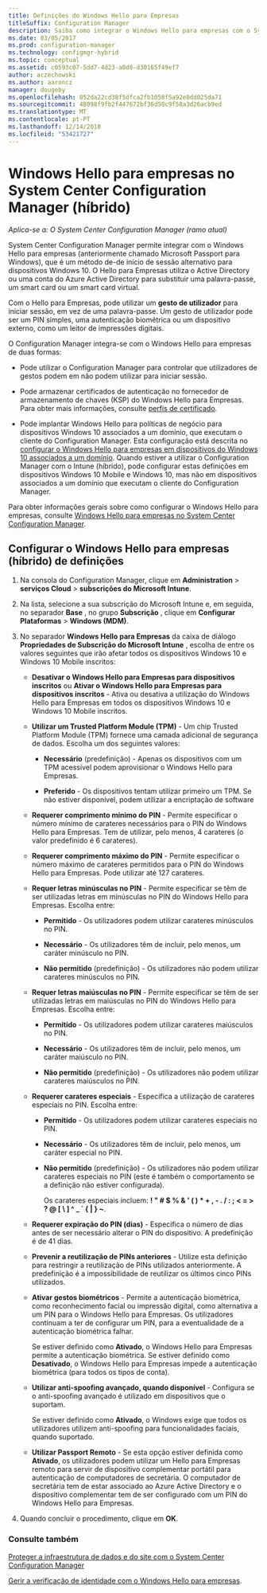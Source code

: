 ```yaml
---
title: Definições do Windows Hello para Empresas
titleSuffix: Configuration Manager
description: Saiba como integrar o Windows Hello para empresas com o System Center Configuration Manager.
ms.date: 03/05/2017
ms.prod: configuration-manager
ms.technology: configmgr-hybrid
ms.topic: conceptual
ms.assetid: c0593c07-5dd7-4d23-a0d8-d30165f49ef7
author: aczechowski
ms.author: aaroncz
manager: dougeby
ms.openlocfilehash: 052da22cd38f5dfca2fb1058f5a92e0dd025da71
ms.sourcegitcommit: 48098f9fb2f447672bf36d50c9f58a3d26acb9ed
ms.translationtype: MT
ms.contentlocale: pt-PT
ms.lasthandoff: 12/14/2018
ms.locfileid: "53421727"
---
```

# <a name="windows-hello-for-business-settings-in-system-center-configuration-manager-hybrid"></a>Windows Hello para empresas no System Center Configuration Manager (híbrido)

*Aplica-se a: O System Center Configuration Manager (ramo atual)*

System Center Configuration Manager permite integrar com o Windows Hello para empresas (anteriormente chamado Microsoft Passport para Windows), que é um método de-de início de sessão alternativo para dispositivos Windows 10. O Hello para Empresas utiliza o Active Directory ou uma conta do Azure Active Directory para substituir uma palavra-passe, um smart card ou um smart card virtual.  

Com o Hello para Empresas, pode utilizar um **gesto de utilizador** para iniciar sessão, em vez de uma palavra-passe. Um gesto de utilizador pode ser um PIN simples, uma autenticação biométrica ou um dispositivo externo, como um leitor de impressões digitais.  

 O Configuration Manager integra-se com o Windows Hello para empresas de duas formas:  

-   Pode utilizar o Configuration Manager para controlar que utilizadores de gestos podem em não podem utilizar para iniciar sessão.  

-   Pode armazenar certificados de autenticação no fornecedor de armazenamento de chaves (KSP) do Windows Hello para Empresas. Para obter mais informações, consulte [perfis de certificado](create-pfx-certificate-profiles.md).  

- Pode implantar Windows Hello para políticas de negócio para dispositivos Windows 10 associados a um domínio, que executam o cliente do Configuration Manager. Esta configuração está descrita no [configurar o Windows Hello para empresas em dispositivos do Windows 10 associados a um domínio](../../protect/deploy-use/windows-hello-for-business-settings.md#configure-windows-hello-for-business-on-domain-joined-windows-10-devices). Quando estiver a utilizar o Configuration Manager com o Intune (híbrido), pode configurar estas definições em dispositivos Windows 10 Mobile e Windows 10, mas não em dispositivos associados a um domínio que executam o cliente do Configuration Manager.   

Para obter informações gerais sobre como configurar o Windows Hello para empresas, consulte [Windows Hello para empresas no System Center Configuration Manager](../../protect/deploy-use/windows-hello-for-business-settings.md).

## <a name="configure-windows-hello-for-business-settings-hybrid"></a>Configurar o Windows Hello para empresas (híbrido) de definições  

1. Na consola do Configuration Manager, clique em **Administration** > **serviços Cloud** > **subscrições do Microsoft Intune**.  

2. Na lista, selecione a sua subscrição do Microsoft Intune e, em seguida, no separador **Base** , no grupo **Subscrição** , clique em **Configurar Plataformas** > **Windows (MDM)**.  

3. No separador **Windows Hello para Empresas** da caixa de diálogo **Propriedades de Subscrição do Microsoft Intune** , escolha de entre os valores seguintes que irão afetar todos os dispositivos Windows 10 e Windows 10 Mobile inscritos:  

   - **Desativar o Windows Hello para Empresas para dispositivos inscritos** ou **Ativar o Windows Hello para Empresas para dispositivos inscritos** - Ativa ou desativa a utilização do Windows Hello para Empresas em todos os dispositivos Windows 10 e Windows 10 Mobile inscritos.  

   - **Utilizar um Trusted Platform Module (TPM)** - Um chip Trusted Platform Module (TPM) fornece uma camada adicional de segurança de dados. Escolha um dos seguintes valores:  

     -   **Necessário** (predefinição) - Apenas os dispositivos com um TPM acessível podem aprovisionar o Windows Hello para Empresas.  

     -   **Preferido** - Os dispositivos tentam utilizar primeiro um TPM. Se não estiver disponível, podem utilizar a encriptação de software  

   - **Requerer comprimento mínimo do PIN** - Permite especificar o número mínimo de carateres necessários para o PIN do Windows Hello para Empresas. Tem de utilizar, pelo menos, 4 carateres (o valor predefinido é 6 carateres).  

   - **Requerer comprimento máximo do PIN** - Permite especificar o número máximo de carateres permitidos para o PIN do Windows Hello para Empresas. Pode utilizar até 127 carateres.  

   - **Requer letras minúsculas no PIN** - Permite especificar se têm de ser utilizadas letras em minúsculas no PIN do Windows Hello para Empresas. Escolha entre:  

     -   **Permitido** - Os utilizadores podem utilizar carateres minúsculos no PIN.  

     -   **Necessário** - Os utilizadores têm de incluir, pelo menos, um caráter minúsculo no PIN.  

     -   **Não permitido** (predefinição) - Os utilizadores não podem utilizar carateres minúsculos no PIN.  

   - **Requer letras maiúsculas no PIN** - Permite especificar se têm de ser utilizadas letras em maiúsculas no PIN do Windows Hello para Empresas. Escolha entre:  

     -   **Permitido** - Os utilizadores podem utilizar carateres maiúsculos no PIN.  

     -   **Necessário** - Os utilizadores têm de incluir, pelo menos, um caráter maiúsculo no PIN.  

     -   **Não permitido** (predefinição) - Os utilizadores não podem utilizar carateres maiúsculos no PIN.  

   - **Requerer carateres especiais** - Especifica a utilização de carateres especiais no PIN. Escolha entre:  

     - **Permitido** - Os utilizadores podem utilizar carateres especiais no PIN.  

     - **Necessário** - Os utilizadores têm de incluir, pelo menos, um caráter especial no PIN.  

     - **Não permitido** (predefinição) - Os utilizadores não podem utilizar carateres especiais no PIN (este é também o comportamento se a definição não estiver configurada).  

       Os carateres especiais incluem: **! " # $ % & ' ( ) \* + , - . / : ; < = > ? @ [ \ ] ^ _ ` { &#124; } ~**.  

   - **Requerer expiração do PIN (dias)** - Especifica o número de dias antes de ser necessário alterar o PIN do dispositivo. A predefinição é de 41 dias.  

   - **Prevenir a reutilização de PINs anteriores** - Utilize esta definição para restringir a reutilização de PINs utilizados anteriormente. A predefinição é a impossibilidade de reutilizar os últimos cinco PINs utilizados.  

   - **Ativar gestos biométricos** - Permite a autenticação biométrica, como reconhecimento facial ou impressão digital, como alternativa a um PIN para o Windows Hello para Empresas. Os utilizadores continuam a ter de configurar um PIN, para a eventualidade de a autenticação biométrica falhar.  

      Se estiver definido como **Ativado**, o Windows Hello para Empresas permite a autenticação biométrica.  Se estiver definido como **Desativado**, o Windows Hello para Empresas impede a autenticação biométrica (para todos os tipos de conta).  

   - **Utilizar anti-spoofing avançado, quando disponível** - Configura se o anti-spoofing avançado é utilizado em dispositivos que o suportam.  

      Se estiver definido como **Ativado**, o Windows exige que todos os utilizadores utilizem anti-spoofing para funcionalidades faciais, quando suportado.  

   - **Utilizar Passport Remoto** - Se esta opção estiver definida como **Ativado**, os utilizadores podem utilizar um Hello para Empresas remoto para servir de dispositivo complementar portátil para autenticação de computadores de secretária. O computador de secretária tem de estar associado ao Azure Active Directory e o dispositivo complementar tem de ser configurado com um PIN do Windows Hello para Empresas.  

4. Quando concluir o procedimento, clique em **OK**.  

### <a name="see-also"></a>Consulte também  
 [Proteger a infraestrutura de dados e do site com o System Center Configuration Manager](../../protect/understand/protect-data-and-site-infrastructure.md)

 [Gerir a verificação de identidade com o Windows Hello para empresas](https://technet.microsoft.com/itpro/windows/keep-secure/manage-identity-verification-using-microsoft-passport).  
